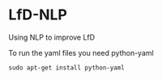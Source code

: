 # LfD-NLP
Using NLP to improve LfD

To run the yaml files you need python-yaml
```{r, engine='sh', count_lines}
sudo apt-get install python-yaml
```
